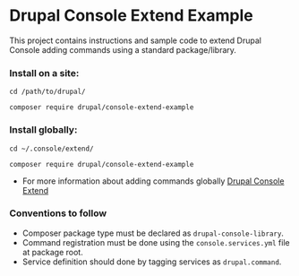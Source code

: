 # Drupal Console Extend Example

This project contains instructions and sample code to extend Drupal Console adding commands using a standard package/library.

### Install on a site:
```
cd /path/to/drupal/

composer require drupal/console-extend-example
```

### Install globally:
```
cd ~/.console/extend/

composer require drupal/console-extend-example
```
* For more information about adding commands globally [Drupal Console Extend](https://github.com/hechoendrupal/drupal-console-extend#drupal-console-extend)

### Conventions to follow
* Composer package type must be declared as `drupal-console-library`.   
* Command registration must be done using the `console.services.yml` file at package root.
* Service definition should done by tagging services as `drupal.command`.
